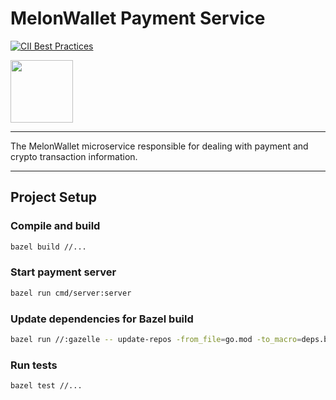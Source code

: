 # MelonWallet Payment Service

[![CII Best Practices](https://bestpractices.coreinfrastructure.org/projects/569/badge)](https://bestpractices.coreinfrastructure.org/projects/569)

<img src="https://avatars.githubusercontent.com/u/104064333?s=400&u=fe08053ed0a72719e2ea4bb0229766ef9b4fdfee&v=4" width="100">

---------------------

The MelonWallet microservice responsible for dealing with payment and crypto transaction information.

---------------------

## Project Setup

### Compile and build

```bash
bazel build //...
```

### Start payment server

```bash
bazel run cmd/server:server
```

### Update dependencies for Bazel build

```bash
bazel run //:gazelle -- update-repos -from_file=go.mod -to_macro=deps.bzl%go_dependencies
```

### Run tests

```bash
bazel test //...
```
